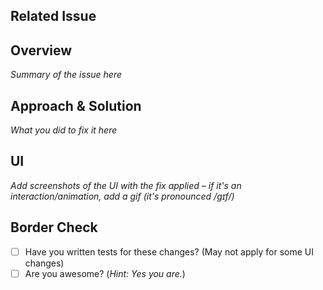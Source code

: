 ## Related Issue
<!--- This project only accepts pull requests related to open issues -->
<!--- If suggesting a new feature or change, please discuss it in an issue first -->
<!--- If fixing a bug, there should be an issue describing it with steps to reproduce -->
<!--- Please link to the issue here: -->

## Overview
_Summary of the issue here_

## Approach & Solution
_What you did to fix it here_

## UI
_Add screenshots of the UI with the fix applied – if it's an interaction/animation, add a gif (it's pronounced /ɡɪf/)_

## Border Check

- [ ] Have you written tests for these changes? (May not apply for some UI changes)
- [ ] Are you awesome? (_Hint: Yes you are._)
